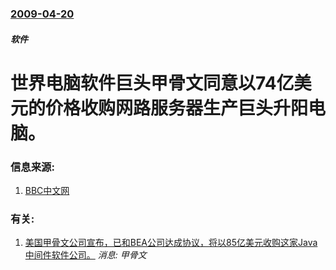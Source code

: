 ### [2009-04-20](/news/2009/04/20/index.md)

##### 软件
# 世界电脑软件巨头甲骨文同意以74亿美元的价格收购网路服务器生产巨头升阳电脑。




### 信息来源:

1. [BBC中文网](http://news.bbc.co.uk/chinese/simp/hi/newsid_8000000/newsid_8009000/8009022.stm)

### 有关:

1. [美国甲骨文公司宣布，已和BEA公司达成协议，将以85亿美元收购这家Java中间件软件公司。](/news/2008/01/16/美国甲骨文公司宣布-已和BEA公司达成协议-将以85亿美元收购这家Java中间件软件公司.md) _消息: 甲骨文_

